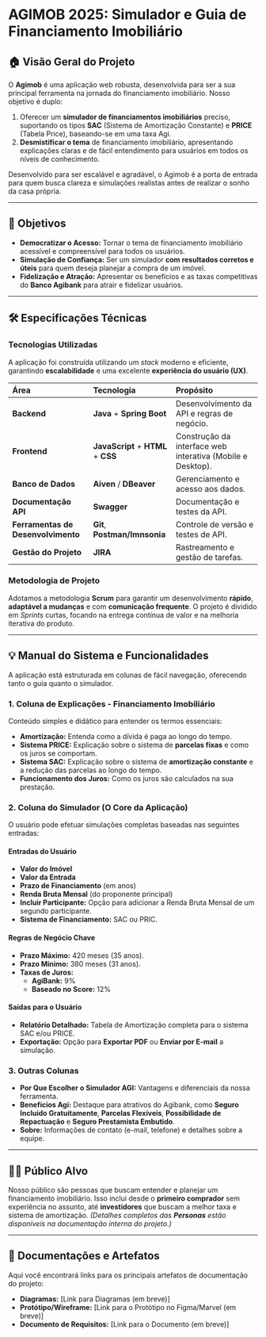 # AGIMOB 2025: Simulador e Guia de Financiamento Imobiliário

## 🏠 Visão Geral do Projeto

O **Agimob** é uma aplicação web robusta, desenvolvida para ser a sua principal ferramenta na jornada do financiamento imobiliário. Nosso objetivo é duplo:
1.  Oferecer um **simulador de financiamentos imobiliários** preciso, suportando os tipos **SAC** (Sistema de Amortização Constante) e **PRICE** (Tabela Price), baseando-se em uma taxa Agi.
2.  **Desmistificar o tema** de financiamento imobiliário, apresentando explicações claras e de fácil entendimento para usuários em todos os níveis de conhecimento.

Desenvolvido para ser escalável e agradável, o Agimob é a porta de entrada para quem busca clareza e simulações realistas antes de realizar o sonho da casa própria.

---

## 🎯 Objetivos

* **Democratizar o Acesso:** Tornar o tema de financiamento imobiliário acessível e compreensível para todos os usuários.
* **Simulação de Confiança:** Ser um simulador **com resultados corretos e úteis** para quem deseja planejar a compra de um imóvel.
* **Fidelização e Atração:** Apresentar os benefícios e as taxas competitivas do **Banco Agibank** para atrair e fidelizar usuários.

---

## 🛠️ Especificações Técnicas

### Tecnologias Utilizadas

A aplicação foi construída utilizando um *stack* moderno e eficiente, garantindo **escalabilidade** e uma excelente **experiência do usuário (UX)**.

| Área | Tecnologia | Propósito |
| :--- | :--- | :--- |
| **Backend** | **Java** + **Spring Boot** | Desenvolvimento da API e regras de negócio. |
| **Frontend** | **JavaScript** + **HTML** + **CSS** | Construção da interface web interativa (Mobile e Desktop). |
| **Banco de Dados** | **Aiven** / **DBeaver** | Gerenciamento e acesso aos dados. |
| **Documentação API** | **Swagger** | Documentação e testes da API. |
| **Ferramentas de Desenvolvimento** | **Git**, **Postman/Imnsonia** | Controle de versão e testes de API. |
| **Gestão do Projeto** | **JIRA** | Rastreamento e gestão de tarefas. |

### Metodologia de Projeto

Adotamos a metodologia **Scrum** para garantir um desenvolvimento **rápido**, **adaptável a mudanças** e com **comunicação frequente**. O projeto é dividido em *Sprints* curtas, focando na entrega contínua de valor e na melhoria iterativa do produto.

---

## 💡 Manual do Sistema e Funcionalidades

A aplicação está estruturada em colunas de fácil navegação, oferecendo tanto o guia quanto o simulador.

### 1. Coluna de Explicações - Financiamento Imobiliário

Conteúdo simples e didático para entender os termos essenciais:

* **Amortização:** Entenda como a dívida é paga ao longo do tempo.
* **Sistema PRICE:** Explicação sobre o sistema de **parcelas fixas** e como os juros se comportam.
* **Sistema SAC:** Explicação sobre o sistema de **amortização constante** e a redução das parcelas ao longo do tempo.
* **Funcionamento dos Juros:** Como os juros são calculados na sua prestação.

### 2. Coluna do Simulador (O Core da Aplicação)

O usuário pode efetuar simulações completas baseadas nas seguintes entradas:

#### Entradas do Usuário

* **Valor do Imóvel**
* **Valor da Entrada**
* **Prazo de Financiamento** (em anos)
* **Renda Bruta Mensal** (do proponente principal)
* **Incluir Participante:** Opção para adicionar a Renda Bruta Mensal de um segundo participante.
* **Sistema de Financiamento:** SAC ou PRIC.

#### Regras de Negócio Chave

* **Prazo Máximo:** 420 meses (35 anos).
* **Prazo Mínimo:** 380 meses (31 anos).
* **Taxas de Juros:**
    * **AgiBank:** 9%
    * **Baseado no Score:** 12%

#### Saídas para o Usuário

* **Relatório Detalhado:** Tabela de Amortização completa para o sistema SAC e/ou PRICE.
* **Exportação:** Opção para **Exportar PDF** ou **Enviar por E-mail** a simulação.

### 3. Outras Colunas

* **Por Que Escolher o Simulador AGI:** Vantagens e diferenciais da nossa ferramenta.
* **Benefícios Agi:** Destaque para atrativos do Agibank, como **Seguro Incluído Gratuitamente**, **Parcelas Flexíveis**, **Possibilidade de Repactuação** e **Seguro Prestamista Embutido**.
* **Sobre:** Informações de contato (e-mail, telefone) e detalhes sobre a equipe.

---

## 🧑‍💻 Público Alvo

Nosso público são pessoas que buscam entender e planejar um financiamento imobiliário. Isso inclui desde o **primeiro comprador** sem experiência no assunto, até **investidores** que buscam a melhor taxa e sistema de amortização.
*(Detalhes completos das **Personas** estão disponíveis na documentação interna do projeto.)*

---

## 📄 Documentações e Artefatos

Aqui você encontrará links para os principais artefatos de documentação do projeto:

* **Diagramas:** [Link para Diagramas (em breve)]
* **Protótipo/Wireframe:** [Link para o Protótipo no Figma/Marvel (em breve)]
* **Documento de Requisitos:** [Link para o Documento (em breve)]
